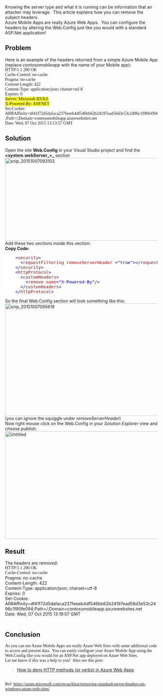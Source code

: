   
Knowing the server type and what it is running can be information that an attacker may leverage.  This article explains how you can remove the subject headers.  
Azure Mobile Apps are really Azure Web Apps.  You can configure the headers by altering the Web.Config just like you would with a standard ASP.Net application!

## Problem

Here is an example of the headers returned from a simple Azure Mobile App (replace _contosomobileapp_ with the name of your Mobile app):  
<span style="font-family: Calibri">HTTP/1.1 200 OK<br /> Cache-Control: no-cache<br /> Pragma: no-cache<br /> Content-Length: 422<br /> Content-Type: application/json; charset=utf-8<br /> Expires: 0<br /> </span><span style="font-family: Calibri"><span style="background-color: #ffff00">Server: Microsoft-IIS/8.0<br /> X-Powered-By: ASP.NET<br /> </span>Set-Cookie: ARRAffinity=df41f72d5dafaca237feeeb4df546bb62b24197ead56d3e53c2496c1f90fe094;Path=/;Domain=contosomobileapp.azurewebsites.net<br /> Date: Wed, 07 Oct 2015 13:13:57 GMT<br /> </span>

## Solution

Open the site **Web.Config** in your Visual Studio project and find the **<system.webServer_>_** section  
[<img loading="lazy" width="782" height="273" title="snip_20151007093103" style="padding-top: 0px;padding-left: 0px;padding-right: 0px;border-width: 0px" alt="snip_20151007093103" src="/assets/images/MSDNBlogsFS/prod.evol.blogs.msdn.com/CommunityServer.Blogs.Components.WeblogFiles/00/00/00/83/94/metablogapi/4377.snip_20151007093103_thumb_6EA63E29.png" border="0" />](/assets/images/MSDNBlogsFS/prod.evol.blogs.msdn.com/CommunityServer.Blogs.Components.WeblogFiles/00/00/00/83/94/metablogapi/0638.snip_20151007093103_17AE4C75.png)  
Add these two sections inside this section:  
**<a>Copy Code:</a>** 

<pre class="code" id="CopyCodeCodeSectionRemoveHeaders1"><span style="background: white;color: blue">    &lt;</span><span style="background: white;color: #a31515">security</span><span style="background: white;color: blue">&gt;
      &lt;</span><span style="background: white;color: #a31515">requestFiltering </span><span style="background: white;color: red">removeServerHeader </span><span style="background: white;color: blue">=</span><span style="background: white;color: black">"</span><span style="background: white;color: blue">true</span><span style="background: white;color: black">"</span><span style="background: white;color: blue">&gt;&lt;/</span><span style="background: white;color: #a31515">requestFiltering</span><span style="background: white;color: blue">&gt;
    &lt;/</span><span style="background: white;color: #a31515">security</span><span style="background: white;color: blue">&gt;
    &lt;</span><span style="background: white;color: #a31515">httpProtocol</span><span style="background: white;color: blue">&gt;
      &lt;</span><span style="background: white;color: #a31515">customHeaders</span><span style="background: white;color: blue">&gt;
        &lt;</span><span style="background: white;color: #a31515">remove </span><span style="background: white;color: red">name</span><span style="background: white;color: blue">=</span><span style="background: white;color: black">"</span><span style="background: white;color: blue">X-Powered-By</span><span style="background: white;color: black">"</span><span style="background: white;color: blue">/&gt;
      &lt;/</span><span style="background: white;color: #a31515">customHeaders</span><span style="background: white;color: blue">&gt;
    &lt;/</span><span style="background: white;color: #a31515">httpProtocol</span><span style="background: white;color: blue">&gt;
</span></pre>

So the final Web.Config section will look something like this:  
[<img loading="lazy" width="702" height="370" title="snip_20151007095619" style="padding-top: 0px;padding-left: 0px;padding-right: 0px;border-width: 0px" alt="snip_20151007095619" src="/assets/images/MSDNBlogsFS/prod.evol.blogs.msdn.com/CommunityServer.Blogs.Components.WeblogFiles/00/00/00/83/94/metablogapi/4152.snip_20151007095619_thumb_07386C2B.png" border="0" />](/assets/images/MSDNBlogsFS/prod.evol.blogs.msdn.com/CommunityServer.Blogs.Components.WeblogFiles/00/00/00/83/94/metablogapi/8688.snip_20151007095619_2BC9F9AF.png)  
(you can ignore the squiggle under _removeServerHeader_)  
Now right mouse click on the Web.Config in your _Solution Explorer_ view and choose publish:  
[<img loading="lazy" width="518" height="355" title="Untitled" style="padding-top: 0px;padding-left: 0px;padding-right: 0px;border-width: 0px" alt="Untitled" src="/assets/images/MSDNBlogsFS/prod.evol.blogs.msdn.com/CommunityServer.Blogs.Components.WeblogFiles/00/00/00/83/94/metablogapi/5165.Untitled_thumb_4F85B1FA.png" border="0" />](/assets/images/MSDNBlogsFS/prod.evol.blogs.msdn.com/CommunityServer.Blogs.Components.WeblogFiles/00/00/00/83/94/metablogapi/4857.Untitled_;627C.png)

## Result

The headers are removed:  
<span style="font-family: Calibri">HTTP/1.1 200 OK<br /> Cache-Control: no-cache </span>  
Pragma: no-cache  
Content-Length: 422  
Content-Type: application/json; charset=utf-8  
Expires: 0  
Set-Cookie: ARRAffinity=df41f72d5dafaca237feeeb4df546bb62b24197ead56d3e53c2496c1f90fe094;Path=/;Domain=contosomobileapp.azurewebsites.net  
Date: Wed, 07 Oct 2015 13:19:07 GMT  
&nbsp;

## Conclusion

<span style="font-family: Calibri">As you can see Azure Mobile Apps are really Azure Web Sites with some additional code to access and present data.  You can easily configure your Azure Mobile App using the Web.Config like you would for an ASP.Net app deployed on Azure Web Sites.</span>  
<span style="font-family: Calibri">Let me know if this was a help to you!  Also see this post:</span>

<blockquote class="wp-embedded-content" data-secret="wtIyT64SgM">
  <p>
    <a href="https://blogs.msdn.microsoft.com/jpsanders/2016/09/20/how-to-deny-http-methods-or-verbs-in-azure-web-apps/">How to deny HTTP methods (or verbs) in Azure Web Apps</a>
  </p>
</blockquote>

  
&nbsp;  
<span style="font-family: Calibri">Ref: <a href="https://azure.microsoft.com/en-us/blog/removing-standard-server-headers-on-windows-azure-web-sites/" title="https://azure.microsoft.com/en-us/blog/removing-standard-server-headers-on-windows-azure-web-sites/">https://azure.microsoft.com/en-us/blog/removing-standard-server-headers-on-windows-azure-web-sites/</a></span>